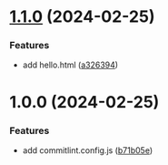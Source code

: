 # [1.1.0](https://github.com/Elliot9/release/compare/v1.0.0...v1.1.0) (2024-02-25)


### Features

* add hello.html ([a326394](https://github.com/Elliot9/release/commit/a3263945d199bd5fce85f8b3f1e832ef7bc556be))

# 1.0.0 (2024-02-25)


### Features

* add commitlint.config.js ([b71b05e](https://github.com/Elliot9/release/commit/b71b05e1fe50c36209e895f06ec9d0db0855707e))
